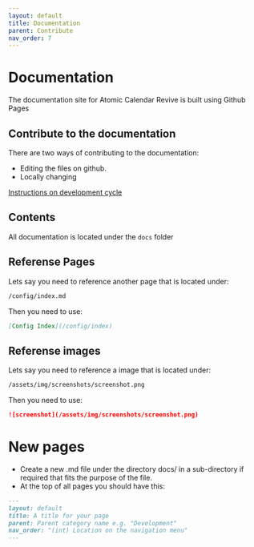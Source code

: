 ```yaml
---
layout: default
title: Documentation
parent: Contribute
nav_order: 7
---
```


# Documentation

The documentation site for Atomic Calendar Revive is built using Github Pages

## Contribute to the documentation

There are two ways of contributing to the documentation:

- Editing the files on github.
- Locally changing

[Instructions on development cycle](/development/devcycle)

## Contents

All documentation is located under the `docs` folder

## Referense Pages

Lets say you need to reference another page that is located under:

```md
/config/index.md
```

Then you need to use:

```md
[Config Index](/config/index)
```

## Referense images

Lets say you need to reference a image that is located under:

```md
/assets/img/screenshots/screenshot.png
```

Then you need to use:

```md
![screenshot](/assets/img/screenshots/screenshot.png)
```

# New pages

* Create a new .md file under the directory docs/ in a sub-directory if required that fits the purpose of the file.
* At the top of all pages you should have this:

```md
---
layout: default
title: A title for your page
parent: Parent category name e.g. "Development"
nav_order: "(int) Location on the navigation menu"
---
```
